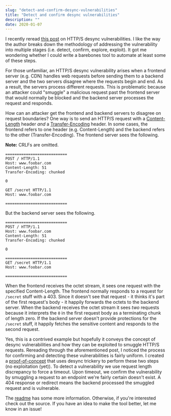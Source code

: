 ```yaml
---
slug: "detect-and-confirm-desync-vulnerabilities"
title: "Detect and confirm desync vulnerabilities"
description: ""
date: 2020-01-07
---
```


I recently reread [this post](https://portswigger.net/research/http-desync-attacks-request-smuggling-reborn) on HTTP/S desync vulnerabilities. I like the way the author breaks down the methodology of addressing the vulnerability into multiple stages (i.e. detect, confirm, explore, exploit). It got me wondering whether I could write a barebones tool to automate at least some of these steps.

For those unfamiliar, an HTTP/S desync vulnerability arises when a frontend server (e.g. CDN) handles web requests before sending them to a backend server and the two servers disagree where the requests begin and end. As a result, the servers process different requests. This is problematic because an attacker could "smuggle" a malicious request past the frontend server that would normally be blocked and the backend server processes the request and responds.

How can an attacker get the frontend and backend servers to disagree on request boundaries? One way is to send an HTTP/S request with a [Content-Length](https://developer.mozilla.org/en-US/docs/Web/HTTP/Headers/Content-Length) header *and* a [Transfer-Encoding](https://developer.mozilla.org/en-US/docs/Web/HTTP/Headers/Transfer-Encoding) header. In some cases, the frontend refers to one header (e.g. Content-Length) and the backend refers to the other (Transfer-Encoding). The frontend server sees the following.

**Note:** CRLFs are omitted.

```
===========================
POST / HTTP/1.1
Host: www.foobar.com
Content-Length: 51
Transfer-Encoding: chunked

0

GET /secret HTTP/1.1
Host: www.foobar.com

===========================
```

But the backend server sees the following.

```
===========================
POST / HTTP/1.1
Host: www.foobar.com
Content-Length: 51
Transfer-Encoding: chunked

0

===========================
GET /secret HTTP/1.1
Host: www.foobar.com

===========================
```

When the frontend receives the octet stream, it sees one request with the specified Content-Length. The frontend normally responds to a request for `/secret` stuff with a 403. Since it doesn't see that request - it thinks it's part of the first request's body - it happily forwards the octets to the backend server. When the backend receives the octet stream it sees *two* requests because it interprets the `0` in the first request body as a terminating chunk of length zero. If the backend server doesn't provide protections for the `/secret` stuff, it happily fetches the sensitive content and responds to the second request.

Yes, this is a contrived example but hopefully it conveys the concept of desync vulnerabilities and how they can be exploited to smuggle HTTP/S requests. Rereading through the aforementioned post, I noticed the process for confirming and detecting these vulnerabilities is fairly uniform. I created a [proof-of-concept](https://github.com/zbo14/desync) that uses desync trickery to perform these two steps (no exploitation (yet)). To detect a vulnerability we use request length discrepancy to force a timeout. Upon timeout, we confirm the vulnerability by smuggling a request to an endpoint we're fairly certain doesn't exist. A 404 response or redirect means the backend processed the smuggled request and is vulnerable.

The [readme](https://github.com/zbo14/desync/blob/master/README.md) has some more information. Otherwise, if you're interested check out the source. If you have an idea to make the tool better, let me know in an issue!
